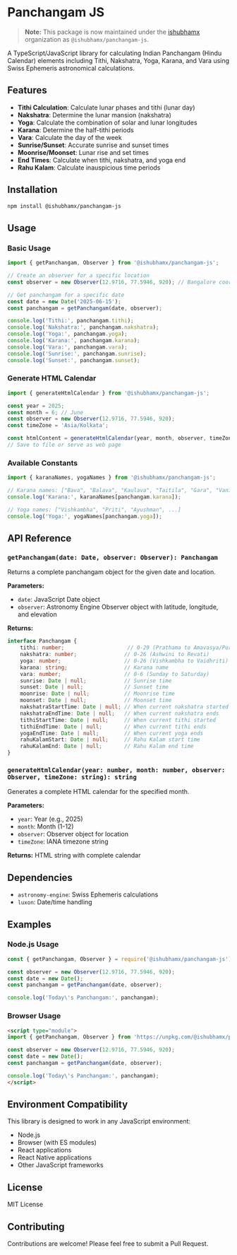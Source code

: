 # Panchangam JS

> **Note:** This package is now maintained under the [ishubhamx](https://github.com/ishubhamx) organization as `@ishubhamx/panchangam-js`.

A TypeScript/JavaScript library for calculating Indian Panchangam (Hindu Calendar) elements including Tithi, Nakshatra, Yoga, Karana, and Vara using Swiss Ephemeris astronomical calculations.

## Features

- **Tithi Calculation**: Calculate lunar phases and tithi (lunar day)
- **Nakshatra**: Determine the lunar mansion (nakshatra)
- **Yoga**: Calculate the combination of solar and lunar longitudes
- **Karana**: Determine the half-tithi periods
- **Vara**: Calculate the day of the week
- **Sunrise/Sunset**: Accurate sunrise and sunset times
- **Moonrise/Moonset**: Lunar rise and set times
- **End Times**: Calculate when tithi, nakshatra, and yoga end
- **Rahu Kalam**: Calculate inauspicious time periods

## Installation

```bash
npm install @ishubhamx/panchangam-js
```

## Usage

### Basic Usage

```typescript
import { getPanchangam, Observer } from '@ishubhamx/panchangam-js';

// Create an observer for a specific location
const observer = new Observer(12.9716, 77.5946, 920); // Bangalore coordinates

// Get panchangam for a specific date
const date = new Date('2025-06-15');
const panchangam = getPanchangam(date, observer);

console.log('Tithi:', panchangam.tithi);
console.log('Nakshatra:', panchangam.nakshatra);
console.log('Yoga:', panchangam.yoga);
console.log('Karana:', panchangam.karana);
console.log('Vara:', panchangam.vara);
console.log('Sunrise:', panchangam.sunrise);
console.log('Sunset:', panchangam.sunset);
```

### Generate HTML Calendar

```typescript
import { generateHtmlCalendar } from '@ishubhamx/panchangam-js';

const year = 2025;
const month = 6; // June
const observer = new Observer(12.9716, 77.5946, 920);
const timeZone = 'Asia/Kolkata';

const htmlContent = generateHtmlCalendar(year, month, observer, timeZone);
// Save to file or serve as web page
```

### Available Constants

```typescript
import { karanaNames, yogaNames } from '@ishubhamx/panchangam-js';

// Karana names: ["Bava", "Balava", "Kaulava", "Taitila", "Gara", "Vanija", "Vishti", "Shakuni", "Chatushpada", "Naga", "Kimstughna"]
console.log('Karana:', karanaNames[panchangam.karana]);

// Yoga names: ["Vishkambha", "Priti", "Ayushman", ...]
console.log('Yoga:', yogaNames[panchangam.yoga]);
```

## API Reference

### `getPanchangam(date: Date, observer: Observer): Panchangam`

Returns a complete panchangam object for the given date and location.

**Parameters:**
- `date`: JavaScript Date object
- `observer`: Astronomy Engine Observer object with latitude, longitude, and elevation

**Returns:**
```typescript
interface Panchangam {
    tithi: number;                    // 0-29 (Prathama to Amavasya/Purnima)
    nakshatra: number;               // 0-26 (Ashwini to Revati)
    yoga: number;                    // 0-26 (Vishkambha to Vaidhriti)
    karana: string;                  // Karana name
    vara: number;                    // 0-6 (Sunday to Saturday)
    sunrise: Date | null;            // Sunrise time
    sunset: Date | null;             // Sunset time
    moonrise: Date | null;           // Moonrise time
    moonset: Date | null;            // Moonset time
    nakshatraStartTime: Date | null; // When current nakshatra started
    nakshatraEndTime: Date | null;   // When current nakshatra ends
    tithiStartTime: Date | null;     // When current tithi started
    tithiEndTime: Date | null;       // When current tithi ends
    yogaEndTime: Date | null;        // When current yoga ends
    rahuKalamStart: Date | null;     // Rahu Kalam start time
    rahuKalamEnd: Date | null;       // Rahu Kalam end time
}
```

### `generateHtmlCalendar(year: number, month: number, observer: Observer, timeZone: string): string`

Generates a complete HTML calendar for the specified month.

**Parameters:**
- `year`: Year (e.g., 2025)
- `month`: Month (1-12)
- `observer`: Observer object for location
- `timeZone`: IANA timezone string

**Returns:** HTML string with complete calendar

## Dependencies

- `astronomy-engine`: Swiss Ephemeris calculations
- `luxon`: Date/time handling

## Examples

### Node.js Usage

```javascript
const { getPanchangam, Observer } = require('@ishubhamx/panchangam-js');

const observer = new Observer(12.9716, 77.5946, 920);
const date = new Date();
const panchangam = getPanchangam(date, observer);

console.log('Today\'s Panchangam:', panchangam);
```

### Browser Usage

```html
<script type="module">
import { getPanchangam, Observer } from 'https://unpkg.com/@ishubhamx/panchangam-js/dist/index.js';

const observer = new Observer(12.9716, 77.5946, 920);
const date = new Date();
const panchangam = getPanchangam(date, observer);

console.log('Today\'s Panchangam:', panchangam);
</script>
```

## Environment Compatibility

This library is designed to work in any JavaScript environment:
- Node.js
- Browser (with ES modules)
- React applications
- React Native applications
- Other JavaScript frameworks

## License

MIT License

## Contributing

Contributions are welcome! Please feel free to submit a Pull Request. 